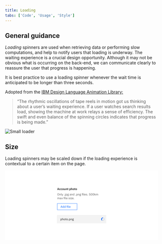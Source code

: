 ```yaml
---
title: Loading
tabs: ['Code', 'Usage', 'Style']
---
```


## General guidance

_Loading_ spinners are used when retrieving data or performing slow computations, and help to notify users that loading is underway. The waiting experience is a crucial design opportunity. Although it may not be obvious what is occurring on the back-end, we can communicate clearly to reassure the user that progress is happening.

It is best practice to use a loading spinner whenever the wait time is anticipated to be longer than three seconds.

<p>Adopted from the <a href="https://www.ibm.com/design/language/experience/animation/elements/" target=blank>IBM Design Language Animation Library:</a></p>

> “The rhythmic oscillations of tape reels in motion got us thinking about a user’s waiting experience. If a user watches search results load, showing the machine at work relays a sense of efficiency. The swift and even balance of the spinning circles indicates that progress is being made.”

![Small loader](images/loading.gif)

## Size

Loading spinners may be scaled down if the loading experience is contextual to a certain item on the page.

<image-component cols="8">

![Small loader](images/loading-usage-2.png)

</image-component>

